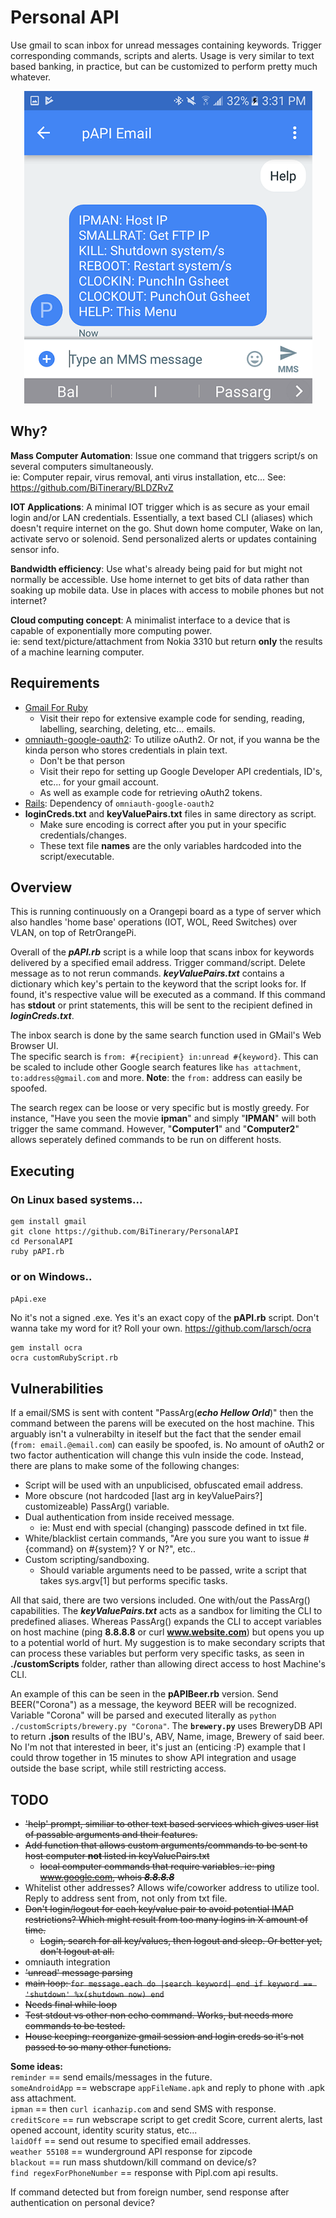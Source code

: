 # Personal API
Use gmail to scan inbox for unread messages containing keywords. Trigger corresponding commands, scripts and alerts. Usage is very similar to text based banking, in practice, but can be customized to perform pretty much whatever.
  
<p align="center">
<img src='https://github.com/BiTinerary/PersonalAPI/blob/master/customScripts/smallExampleScreenShot.png'>
</p>

## Why?
**Mass Computer Automation**: Issue one command that triggers script/s on several computers simultaneously.  
ie: Computer repair, virus removal, anti virus installation, etc...  See: https://github.com/BiTinerary/BLDZRvZ

**IOT Applications**: A minimal IOT trigger which is as secure as your email login and/or LAN credentials. Essentially, a text based CLI (aliases) which doesn't require internet on the go. Shut down home computer, Wake on lan, activate servo or solenoid. Send personalized alerts or updates containing sensor info.  

**Bandwidth efficiency**: Use what's already being paid for but might not normally be accessible. Use home internet to get bits of data rather than soaking up mobile data. Use in places with access to mobile phones but not internet?  

**Cloud computing concept**: A minimalist interface to a device that is capable of exponentially more computing power.  
ie: send text/picture/attachment from Nokia 3310 but return **only** the results of a machine learning computer.
  
## Requirements
* [Gmail For Ruby](https://github.com/gmailgem/gmail)  
	* Visit their repo for extensive example code for sending, reading, labelling, searching, deleting, etc... emails.
* [omniauth-google-oauth2](https://github.com/zquestz/omniauth-google-oauth2): To utilize oAuth2. Or not, if you wanna be the kinda person who stores credentials in plain text.  
	* Don't be that person
	* Visit their repo for setting up Google Developer API credentials, ID's, etc... for your gmail account.  
	* As well as example code for retrieving oAuth2 tokens.  
* [Rails](http://railsinstaller.org/en): Dependency of `omniauth-google-oauth2`  
* **loginCreds.txt** and **keyValuePairs.txt** files in same directory as script.
    * Make sure encoding is correct after you put in your specific credentials/changes.
    * These text file **names** are the only variables hardcoded into the script/executable.
  
## Overview
This is running continuously on a Orangepi board as a type of server which also handles 'home base' operations (IOT, WOL, Reed Switches) over VLAN, on top of RetrOrangePi.

Overall of the ***pAPI.rb*** script is a while loop that scans inbox for keywords delivered by a specified email address. Trigger command/script. Delete message as to not rerun commands. ***keyValuePairs.txt*** contains a dictionary which key's pertain to the keyword that the script looks for. If found, it's respective value will be executed as a command. If this command has **stdout** or print statements, this will be sent to the recipient defined in ***loginCreds.txt***.

The inbox search is done by the same search function used in GMail's Web Browser UI.  
The specific search is `from: #{recipient} in:unread #{keyword}`. This can be scaled to include other Google search features like `has attachment`, `to:address@gmail.com` and more. **Note**: the `from:` address can easily be spoofed.  

The search regex can be loose or very specific but is mostly greedy. For instance, "Have you seen the movie **ipman**" and simply "**IPMAN**" will both trigger the same command. However, "**Computer1**" and "**Computer2**" allows seperately defined commands to be run on different hosts.
  
## Executing

### On Linux based systems...  
    gem install gmail  
    git clone https://github.com/BiTinerary/PersonalAPI  
    cd PersonalAPI  
    ruby pAPI.rb  

### or on Windows..
`pApi.exe`  

No it's not a signed .exe. Yes it's an exact copy of the **pAPI.rb** script. Don't wanna take my word for it? Roll your own. https://github.com/larsch/ocra  
    
    gem install ocra
    ocra customRubyScript.rb

## Vulnerabilities
If a email/SMS is sent with content "PassArg(***echo Hellow Orld***)" then the command between the parens will be executed on the host machine. This arguably isn't a vulnerabilty in iteself but the fact that the sender email (`from: email.@email.com`) can easily be spoofed, is. No amount of oAuth2 or two factor authentication will change this vuln inside the code. Instead, there are plans to make some of the following changes:  
  
* Script will be used with an unpublicised, obfuscated email address.
* More obscure (not hardcoded [last arg in keyValuePairs?] customizeable) PassArg() variable.
* Dual authentication from inside received message.
  * ie: Must end with special (changing) passcode defined in txt file.
* White/blacklist certain commands, "Are you sure you want to issue #{command} on #{system}? Y or N?", etc..  
* Custom scripting/sandboxing.
  * Should variable arguments need to be passed, write a script that takes sys.argv[1] but performs specific tasks.
  
All that said, there are two versions included. One with/out the PassArg() capabilities. The ***keyValuePairs.txt*** acts as a sandbox for limiting the CLI to predefined aliases. Whereas PassArg() expands the CLI to accept variables on host machine (ping **8.8.8.8** or curl **www.website.com**) but opens you up to a potential world of hurt. My suggestion is to make secondary scripts that can process these variables but perform very specific tasks, as seen in **./customScripts** folder, rather than allowing direct access to host Machine's CLI.

An example of this can be seen in the **pAPIBeer.rb** version. Send BEER("Corona") as a message, the keyword BEER will be recognized. Variable "Corona" will be parsed and executed literally as `python ./customScripts/brewery.py "Corona"`. The **`brewery.py`** uses BreweryDB API to return **.json** results of the IBU's, ABV, Name, image, Brewery of said beer. No I'm not that interested in beer, it's just an (enticing :P) example that I could throw together in 15 minutes to show API integration and usage outside the base script, while still restricting access.

## TODO
* <strike>'help' prompt, similiar to other text based services which gives user list of passable arguments and their features.</strike>
* <strike>Add function that allows custom arguments/commands to be sent to host computer **not** listed in keyValuePairs.txt
  * local computer commands that require variables. ie: ping www.google.com, whois ***8.8.8.8***</strike>
* Whitelist other addresses? Allows wife/coworker address to utilize tool. Reply to address sent from, not only from txt file.
* <strike>Don't login/logout for each key/value pair to avoid potential IMAP restrictions? Which might result from too many logins in X amount of time.
  * Login, search for all key/values, then logout and sleep. Or better yet, don't logout at all.</strike>
* omniauth integration
* <strike>'unread' message parsing</strike>
* <strike>main loop: `for message.each do |search keyword| end if keyword == 'shutdown' %x(shutdown now) end`</strike>
* <strike>Needs final while loop</strike>
* <strike>Test stdout vs other non echo command. Works, but needs more commands to be tested. </strike>
* <strike> House keeping: reorganize gmail session and login creds so it's not passed to so many other functions.</strike>

**Some ideas:**  
`reminder` == send emails/messages in the future.  
`someAndroidApp` == webscrape `appFileName.apk` and reply to phone with .apk ass attachment.  
`ipman` == then `curl icanhazip.com` and send SMS with response.  
`creditScore` == run webscrape script to get credit Score, current alerts, last opened account, identity scurity status, etc...  
`laidOff` == send out resume to specified email addresses.  
`weather 55108` == wunderground API response for zipcode  
`blackout` == run mass shutdown/kill command on device/s?  
`find regexForPhoneNumber` == response with Pipl.com api results.  

If command detected but from foreign number, send response after authentication on personal device? 
